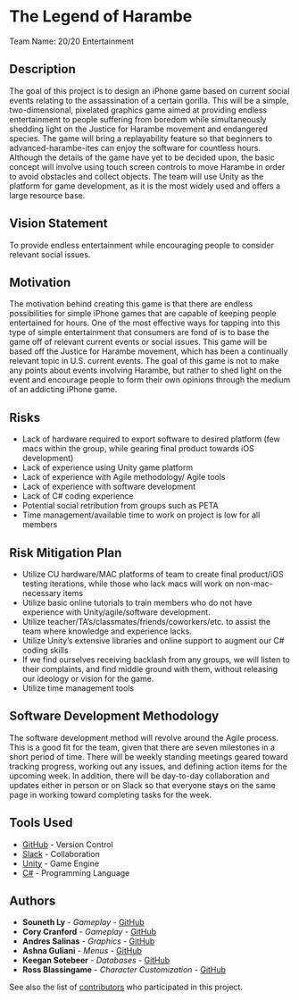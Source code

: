 # The Legend of Harambe

Team Name: 20/20 Entertainment

## Description
The goal of this project is to design an iPhone game based on current social events relating to the assassination of a certain gorilla. This will be a simple, two-dimensional, pixelated graphics game aimed at providing endless entertainment to people suffering from boredom while simultaneously shedding light on the Justice for Harambe movement and endangered species. The game will bring a replayability feature so that beginners to advanced-harambe-ites can enjoy the software for countless hours. Although the details of the game have yet to be decided upon, the basic concept will involve using touch screen controls to move Harambe in order to avoid obstacles and collect objects. The team will use Unity as the platform for game development, as it is the most widely used and offers a large resource base.

## Vision Statement
To provide endless entertainment while encouraging people to consider relevant social issues.

## Motivation
The motivation behind creating this game is that there are endless possibilities for simple iPhone games that are capable of keeping people entertained for hours. One of the most effective ways for tapping into this type of simple entertainment that consumers are fond of is to base the game off of relevant current events or social issues. This game will be based off the Justice for Harambe movement, which has been a continually relevant topic in U.S. current events. The goal of this game is not to make any points about events involving Harambe, but rather to shed light on the event and encourage people to form their own opinions through the medium of an addicting iPhone game.

## Risks
* Lack of hardware required to export software to desired platform (few macs within the group, while gearing final product towards iOS development)
* Lack of experience using Unity game platform
* Lack of experience with Agile methodology/ Agile tools
* Lack of experience with software development
* Lack of C# coding experience
* Potential social retribution from groups such as PETA
* Time management/available time to work on project is low for all members

## Risk Mitigation Plan
* Utilize CU hardware/MAC platforms of team to create final product/iOS testing iterations, while those who lack macs will work on non-mac-necessary items
* Utilize basic online tutorials to train members who do not have experience with Unity/agile/software development.
* Utilize teacher/TA’s/classmates/friends/coworkers/etc. to assist the team where knowledge and experience lacks.
* Utilize Unity’s extensive libraries and online support to augment our C# coding skills
* If we find ourselves receiving backlash from any groups, we will listen to their complaints, and find middle ground with them, without releasing our ideology or vision for the game.
* Utilize time management tools

## Software Development Methodology
The software development method will revolve around the Agile process. This is a good fit for the team, given that there are seven milestones in a short period of time. There will be weekly standing meetings geared toward tracking progress, working out any issues, and defining action items for the upcoming week. In addition, there will be day-to-day collaboration and updates either in person or on Slack so that everyone stays on the same page in working toward completing tasks for the week.

## Tools Used
* [GitHub](https://github.com/) - Version Control
* [Slack](https://slack.com/) - Collaboration
* [Unity](https://unity3d.com/) - Game Engine
* [C#](https://msdn.microsoft.com/en-us/library/67ef8sbd.aspx) - Programming Language

## Authors
* **Souneth Ly** - *Gameplay* - [GitHub](https://github.com/Souneth-Ly)
* **Cory Cranford** - *Gameplay* - [GitHub](https://github.com/cocr1742)
* **Andres Salinas** - *Graphics* - [GitHub](https://github.com/andsal5930)
* **Ashna Guliani** - *Menus* - [GitHub](https://github.com/ashnaguliani)
* **Keegan Sotebeer** - *Databases* - [GitHub](https://github.com/keegansotebeer)
* **Ross Blassingame** - *Character Customization* - [GitHub](https://github.com/RossBlassingame)

See also the list of [contributors](https://github.com/ashnaguliani/JusticeForHarambe/graphs/contributors) who participated in this project.
